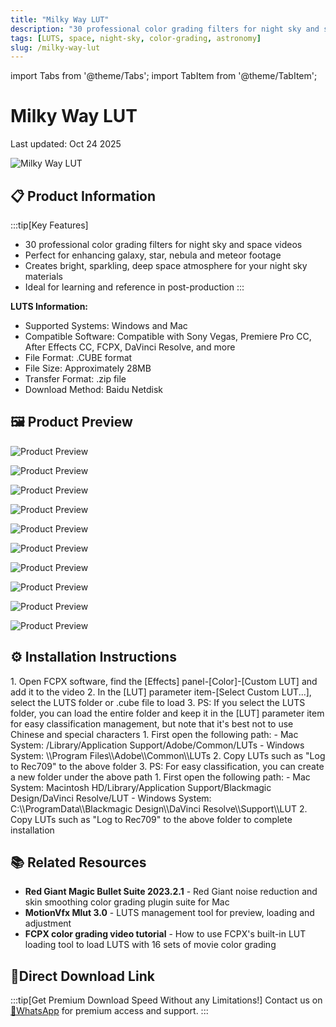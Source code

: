 ```yaml
---
title: "Milky Way LUT"
description: "30 professional color grading filters for night sky and space videos, perfect for enhancing galaxy, star, nebula and meteor footage"
tags: [LUTS, space, night-sky, color-grading, astronomy]
slug: /milky-way-lut
---
```


import Tabs from '@theme/Tabs';
import TabItem from '@theme/TabItem';

# Milky Way LUT

Last updated: Oct 24 2025

![Milky Way LUT](https://www.vfx123.com/wp-content/uploads/2025/10/1760609488-48293b12c86d24d.webp)

## 📋 Product Information

:::tip[Key Features]
- 30 professional color grading filters for night sky and space videos
- Perfect for enhancing galaxy, star, nebula and meteor footage
- Creates bright, sparkling, deep space atmosphere for your night sky materials
- Ideal for learning and reference in post-production
:::

**LUTS Information:**
- Supported Systems: Windows and Mac
- Compatible Software: Compatible with Sony Vegas, Premiere Pro CC, After Effects CC, FCPX, DaVinci Resolve, and more
- File Format: .CUBE format
- File Size: Approximately 28MB
- Transfer Format: .zip file
- Download Method: Baidu Netdisk

## 🖼️ Product Preview

![Product Preview](https://www.vfx123.com/wp-content/uploads/2025/07/175368585-a1de90db223a960.jpg)

![Product Preview](https://www.vfx123.com/wp-content/uploads/2025/07/1753685889-90b64a56420ebd.jpg)

![Product Preview](https://www.vfx123.com/wp-content/uploads/2025/07/1753685895-65c473d58b66693.jpg)

![Product Preview](https://www.vfx123.com/wp-content/uploads/2025/07/1753685899-fbbf9df64b48c7c.jpg)

![Product Preview](https://www.vfx123.com/wp-content/uploads/2025/07/1753685904-56c67ec58a2b5e8.jpg)

![Product Preview](https://www.vfx123.com/wp-content/uploads/2025/07/1753685908-8754b45b84fce2f.jpg)

![Product Preview](https://www.vfx123.com/wp-content/uploads/2025/07/1753685912-1fe3358d895b8b3.jpg)

![Product Preview](https://www.vfx123.com/wp-content/uploads/2025/07/1753685915-93b619004db9ac7.jpg)

![Product Preview](https://www.vfx123.com/wp-content/uploads/2025/07/1753685919-b6010921a2d376e.jpg)

![Product Preview](https://www.vfx123.com/wp-content/uploads/2025/07/1753685926-d8aadb60fd878ea.jpg)

## ⚙️ Installation Instructions

<Tabs>
<TabItem value="fcpx" label="Final Cut Pro X">
  1. Open FCPX software, find the [Effects] panel-[Color]-[Custom LUT] and add it to the video
  2. In the [LUT] parameter item-[Select Custom LUT...], select the LUTS folder or .cube file to load
  3. PS: If you select the LUTS folder, you can load the entire folder and keep it in the [LUT] parameter item for easy classification management, but note that it's best not to use Chinese and special characters
</TabItem>
<TabItem value="premiere" label="Premiere Pro">
  1. First open the following path:
     - Mac System: /Library/Application Support/Adobe/Common/LUTs
     - Windows System: \\Program Files\\Adobe\\Common\\LUTs
  2. Copy LUTs such as "Log to Rec709" to the above folder
  3. PS: For easy classification, you can create a new folder under the above path
</TabItem>
<TabItem value="resolve" label="DaVinci Resolve">
  1. First open the following path:
     - Mac System: Macintosh HD/Library/Application Support/Blackmagic Design/DaVinci Resolve/LUT
     - Windows System: C:\\ProgramData\\Blackmagic Design\\DaVinci Resolve\\Support\\LUT
  2. Copy LUTs such as "Log to Rec709" to the above folder to complete installation
</TabItem>
</Tabs>

## 📚 Related Resources

- **Red Giant Magic Bullet Suite 2023.2.1** - Red Giant noise reduction and skin smoothing color grading plugin suite for Mac
- **MotionVfx Mlut 3.0** - LUTS management tool for preview, loading and adjustment
- **FCPX color grading video tutorial** - How to use FCPX's built-in LUT loading tool to load LUTS with 16 sets of movie color grading

## 🚀Direct Download Link

:::tip[Get Premium Download Speed Without any Limitations!]
Contact us on [💬WhatsApp](https://wa.me/+8613237610083) for premium  access and support.
:::
